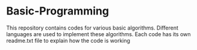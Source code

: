 # Basic-Programming

This repository contains codes for various basic algorithms.
Different languages are used to implement these algorithms.
Each code has its own readme.txt file to explain how the code is working


